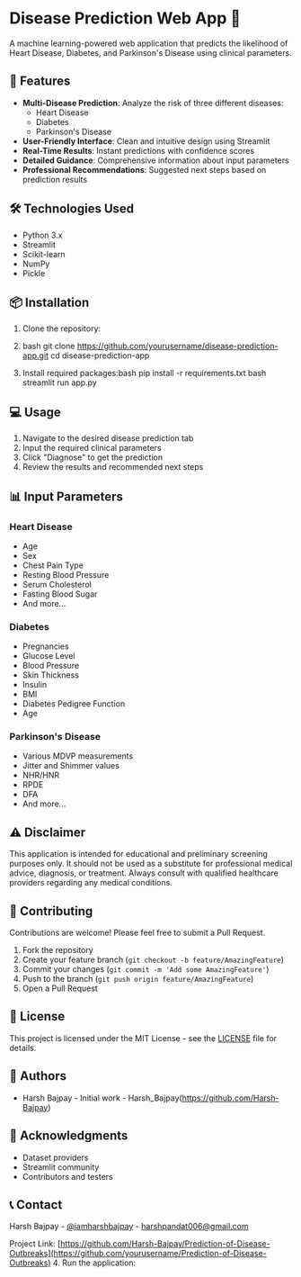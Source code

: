 # Disease Prediction Web App 🏥

A machine learning-powered web application that predicts the likelihood of Heart Disease, Diabetes, and Parkinson's Disease using clinical parameters.

## 🌟 Features

- **Multi-Disease Prediction**: Analyze the risk of three different diseases:
  - Heart Disease
  - Diabetes
  - Parkinson's Disease
- **User-Friendly Interface**: Clean and intuitive design using Streamlit
- **Real-Time Results**: Instant predictions with confidence scores
- **Detailed Guidance**: Comprehensive information about input parameters
- **Professional Recommendations**: Suggested next steps based on prediction results

## 🛠️ Technologies Used

- Python 3.x
- Streamlit
- Scikit-learn
- NumPy
- Pickle

## 📦 Installation

1. Clone the repository:
2. bash
git clone https://github.com/yourusername/disease-prediction-app.git
cd disease-prediction-app

2. Install required packages:bash
pip install -r requirements.txt
bash
streamlit run app.py


## 💻 Usage

1. Navigate to the desired disease prediction tab
2. Input the required clinical parameters
3. Click "Diagnose" to get the prediction
4. Review the results and recommended next steps

## 📊 Input Parameters

### Heart Disease
- Age
- Sex
- Chest Pain Type
- Resting Blood Pressure
- Serum Cholesterol
- Fasting Blood Sugar
- And more...

### Diabetes
- Pregnancies
- Glucose Level
- Blood Pressure
- Skin Thickness
- Insulin
- BMI
- Diabetes Pedigree Function
- Age

### Parkinson's Disease
- Various MDVP measurements
- Jitter and Shimmer values
- NHR/HNR
- RPDE
- DFA
- And more...

## ⚠️ Disclaimer

This application is intended for educational and preliminary screening purposes only. It should not be used as a substitute for professional medical advice, diagnosis, or treatment. Always consult with qualified healthcare providers regarding any medical conditions.

## 🤝 Contributing

Contributions are welcome! Please feel free to submit a Pull Request.

1. Fork the repository
2. Create your feature branch (`git checkout -b feature/AmazingFeature`)
3. Commit your changes (`git commit -m 'Add some AmazingFeature'`)
4. Push to the branch (`git push origin feature/AmazingFeature`)
5. Open a Pull Request

## 📝 License

This project is licensed under the MIT License - see the [LICENSE](LICENSE) file for details.

## 👥 Authors

- Harsh Bajpay - Initial work - Harsh_Bajpay(https://github.com/Harsh-Bajpay)

## 🙏 Acknowledgments

- Dataset providers
- Streamlit community
- Contributors and testers

## 📞 Contact

Harsh Bajpay - [@iamharshbajpay](https://twitter.com/iamharshbajpay) - harshpandat006@gmail.com

Project Link: [https://github.com/Harsh-Bajpay/Prediction-of-Disease-Outbreaks](https://github.com/yourusername/Prediction-of-Disease-Outbreaks)
4. Run the application:
